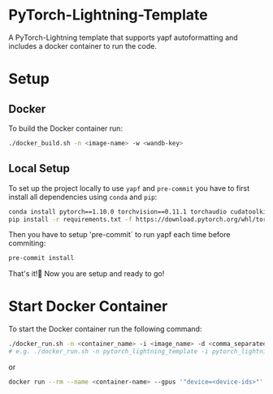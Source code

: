# PyTorch-Lightning-Template
A PyTorch-Lightning template that supports yapf autoformatting and includes a docker container to run the code.

# Setup

## Docker
To build the Docker container run: 
```bash
./docker_build.sh -n <image-name> -w <wandb-key>
```

## Local Setup
To set up the project locally to use `yapf` and `pre-commit` you have to first install all dependencies using `conda` and `pip`:
```bash
conda install pytorch==1.10.0 torchvision==0.11.1 torchaudio cudatoolkit=11.3 -c pytorch
pip install -r requirements.txt -f https://download.pytorch.org/whl/torch_stable.html
```

Then you have to setup 'pre-commit` to run yapf each time before commiting:
```bash
pre-commit install
```

That's it!🎊️ 
Now you are setup and ready to go!

# Start Docker Container
To start the Docker container run the following command:
```bash
./docker_run.sh -n <container_name> -i <image_name> -d <comma_separated_device_ids>
# e.g. ./docker_run.sh -n pytorch_lightning_template -i pytorch_lightning_template -d "0,1"
```
or
```bash
docker run --rm --name <container-name> --gpus '"device=<device-ids>"' -v $(pwd):/workspace  -it <image-name> bash
```
